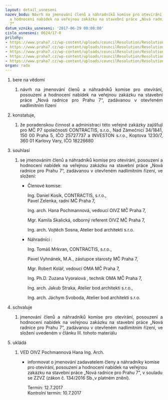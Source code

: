 ```yaml
---
layout: detail_usneseni
nazev_bodu: Návrh na jmenování členů a náhradníků komise pro otevírání, posouzení
  a hodnocení nabídek na veřejnou zakázku na stavební práce „Nová radnice pro Prahu
  7“
datum_vzniku_usneseni: '2017-06-29 00:00:00'
cislo_usneseni: 0624/17-R
prilohy:
- https://www.praha7.cz/wp-content/uploads/councilResolution/Resolutions/29301/export/1Duvodovazprava~222830.docx
- https://www.praha7.cz/wp-content/uploads/councilResolution/Resolutions/29301/export/2Usnesenic0528_ZD~222829.pdf
- https://www.praha7.cz/wp-content/uploads/councilResolution/Resolutions/29301/export/3Usnesenic0133_admin~222828.pdf
- https://www.praha7.cz/wp-content/uploads/councilResolution/Resolutions/29301/export/4Usnesenic0781_PD~222827.pdf
- https://www.praha7.cz/wp-content/uploads/councilResolution/Resolutions/29301/export/export~295725.pdf
organ: rada
---
```

<ol class="urzList_view" id="urzList">
<li class="urzClass1" id=""><span name="1">bere na vědomí</span> 
<ol class="urzOlClass">
<li class="urzClass2" style="TEXT-ALIGN: justify" id=""><span><p style="TEXT-ALIGN: justify" data-mce-style="text-align: justify;">návrh na jmenování členů a náhradníků komise pro otevírání, posouzení a hodnocení nabídek na veřejnou zakázku na stavební práce „Nová radnice pro Prahu 7“, zadávanou v otevřeném nadlimitním řízení<br></p></span></li></ol></li>
<li class="urzClass1" id=""><span name="50">konstatuje,</span> 
<ol class="urzOlClass">
<li class="urzClass2" style="TEXT-ALIGN: justify" id=""><span><p style="TEXT-ALIGN: justify" data-mce-style="text-align: justify;">že poradenskou činnost a administraci této veřejné zakázky zajišťují pro MČ P7 společnosti CONTRACTIS, s.r.o., Nad Zámečnicí 34/1841, 150 00 Praha 5, IČO 25727737 a INVESTON s.r.o., Koptova 1230/7, 360 01 Karlovy Vary, IČO 18226680<br></p></span></li></ol></li>
<li class="urzClass1" id=""><span name="26">souhlasí</span> 
<ol class="urzOlClass" id="">
<li class="urzClass2" style="TEXT-ALIGN: justify" id=""><span><p style="TEXT-ALIGN: justify" data-mce-style="text-align: justify;">se jmenováním členů a náhradníků komise pro otevírání, posouzení a hodnocení nabídek na veřejnou zakázku na stavební práce „Nová radnice pro Prahu 7“, zadávanou v otevřeném nadlimitním řízení, ve složení:</p></span>
<ul class="urzUlClass">
<li class="urzClass3" style="TEXT-ALIGN: left" id=""><span><p>Členové komise:</p><p>Ing. Daniel Kosík, CONTRACTIS, s.r.o.,<br>Pavel Zelenka, radní MČ Praha 7,</p><p>Ing. arch. Hana Pochmannová, vedoucí OIVZ MČ Praha 7,</p><p>Mgr. Kamila Skalická, odborný referent OIVZ MČ Praha 7,</p><p>Ing. arch. Vojtěch Sosna, Atelier bod architekti s.r.o.</p></span></li>
<li class="urzClass3" style="TEXT-ALIGN: left" id=""><span><p>Náhradníci :</p><p>Ing. Tomáš Mrkvan, CONTRACTIS, s.r.o.,</p><p>Pavel Vyhnánek, M.A., zástupce starosty MČ Praha 7,</p><p>Mgr. Robert Kolář, vedoucí OMA MČ Praha 7,</p><p>Ing. Ph.D. Zuzana Vyoralová , technik OMA MČ Praha 7,</p><p>Ing. arch. Jakub Straka, Atelier bod architekti s.r.o.,</p><p>Ing. arch. Jáchym Svoboda, Atelier bod architekti s.r.o.</p></span></li></ul></li>
</ol></li>
<li class="urzClass1" id=""><span name="24">schvaluje</span> 
<ol class="urzOlClass" id="">
<li class="urzClass2" style="TEXT-ALIGN: justify" id=""><span><p style="TEXT-ALIGN: justify" data-mce-style="text-align: justify;">jmenování členů a náhradníků komise pro otevírání, posouzení a hodnocení nabídek na veřejnou zakázku na stavební práce „Nová radnice pro Prahu 7“, zadávanou v otevřeném nadlimitním řízení, ve složení uvedeném v článku III. tohoto materiálu</p></span></li>
</ol></li><li class="urzClass1" id="urzUkoly"><span name="1">ukládá</span><ol class="urzOlClass"><li class="urzClass2"><span><p>VED OIVZ Pochmannová Hana Ing. Arch.</p></span><ul class="urzUlClass"><li class="urzClass3"><span><p>informovat o jmenování zadavatelem členy a náhradníky komise pro otevírání, posouzení a hodnocení nabídek na veřejnou zakázku na stavební práce „Nová radnice pro Prahu 7",  v souladu se ZZVZ (zákon č. 134/2016 Sb.,v platném znění).</p></span><span class="urzUkolTermin">  Termín:&nbsp;12.7.2017</span><div class="urzUkolTermin">  Kontrolní termín:&nbsp;10.7.2017</div></li></ul></li></ol></li>
</ol>